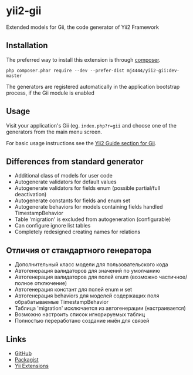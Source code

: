 yii2-gii
===========

Extended models for Gii, the code generator of Yii2 Framework

Installation
------------

The preferred way to install this extension is through [composer](http://getcomposer.org/download/).

    php composer.phar require --dev --prefer-dist mj4444/yii2-gii:dev-master

The generators are registered automatically in the application bootstrap process, if the Gii module is enabled

Usage
-----

Visit your application's Gii (eg. `index.php?r=gii` and choose one of the generators from the main menu screen.

For basic usage instructions see the [Yii2 Guide section for Gii](http://www.yiiframework.com/doc-2.0/guide-tool-gii.html).

Differences from standard generator
-----------------------------------

- Additional class of models for user code
- Autogenerate validators for default values
- Autogenerate validators for fields enum (possible partial/full deactivation)
- Autogenerate constants for fields and enum set
- Autogenerate behaviors for models containing fields handled TimestampBehavior
- Table 'migration' is excluded from autogeneration (configurable)
- Can configure ignore list tables
- Completely redesigned creating names for relations

Отличия от стандартного генератора
----------------------------------

- Дополнительный класс модели для пользовательского кода
- Автогенерация валидаторов для значений по умолчанию
- Автогенерация валидаторов для полей enum (возможно частичное/полное отключение)
- Автогенерация констант для полей enum и set
- Автогенерация behaviors для моделей содержащих поля обрабатываемые TimestampBehavior
- Таблица 'migration' исключается из автогенерации (настраивается)
- Возможно настроить список игнорируемых таблиц
- Полностью переработано создание имён для связей

Links
-----

- [GitHub](https://github.com/mj4444ru/yii2-gii.git)
- [Packagist](https://packagist.org/packages/mj4444/yii2-gii)
- [Yii Extensions]()
